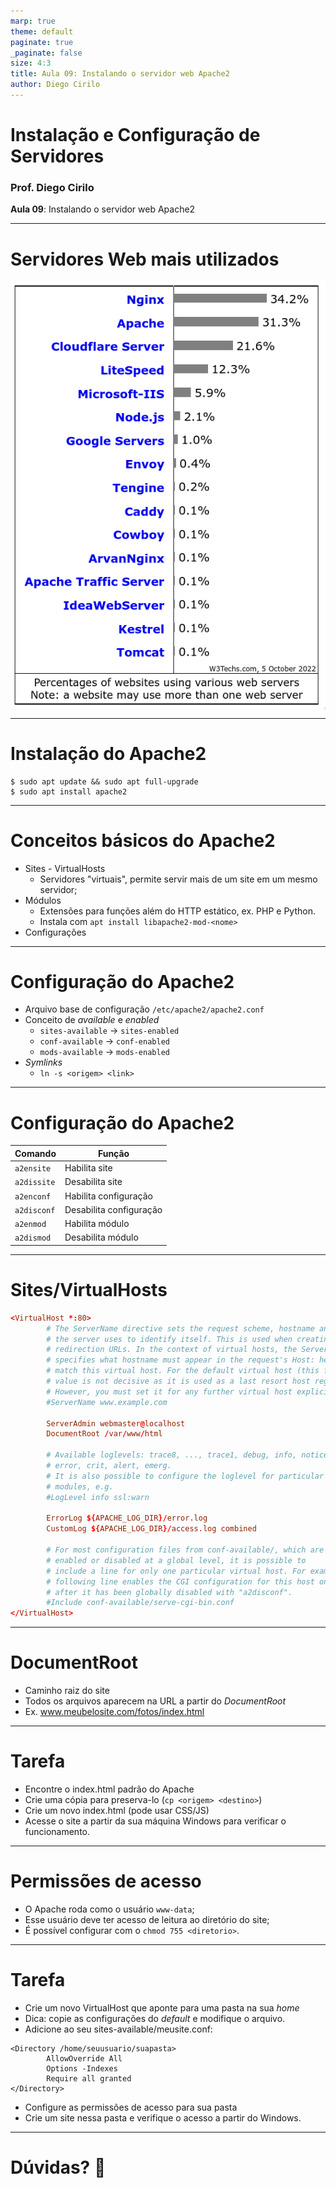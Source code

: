 ```yaml
---
marp: true
theme: default
paginate: true
_paginate: false
size: 4:3
title: Aula 09: Instalando o servidor web Apache2
author: Diego Cirilo
---
```

<style>
img, table {
  display: block;
  margin: 0 auto;
}
</style>

# <!-- fit --> Instalação e Configuração de Servidores

### Prof. Diego Cirilo

**Aula 09**: Instalando o servidor web Apache2

---
# Servidores Web mais utilizados

![height:550px](../img/servers.png)

---
# Instalação do Apache2

```shell
$ sudo apt update && sudo apt full-upgrade
$ sudo apt install apache2
```
---
# Conceitos básicos do Apache2

- Sites - VirtualHosts
    - Servidores "virtuais", permite servir mais de um site em um mesmo servidor;
- Módulos
    - Extensões para funções além do HTTP estático, ex. PHP e Python.
    - Instala com `apt install libapache2-mod-<nome>`
- Configurações

---

# Configuração do Apache2
- Arquivo base de configuração `/etc/apache2/apache2.conf`
- Conceito de *available* e *enabled*
    - `sites-available` -> `sites-enabled`
    - `conf-available` -> `conf-enabled`
    - `mods-available` -> `mods-enabled`
- *Symlinks*
    - `ln -s <origem> <link>`

---
# Configuração do Apache2

| Comando | Função |
|---|---|
| `a2ensite` | Habilita site |
| `a2dissite` | Desabilita site |
| `a2enconf` | Habilita configuração |
| `a2disconf` | Desabilita configuração |
| `a2enmod` | Habilita módulo |
| `a2dismod` | Desabilita módulo |

---
<style scoped>section { font-size: 22px; }</style>
# Sites/VirtualHosts
```conf
<VirtualHost *:80>
        # The ServerName directive sets the request scheme, hostname and port that
        # the server uses to identify itself. This is used when creating
        # redirection URLs. In the context of virtual hosts, the ServerName
        # specifies what hostname must appear in the request's Host: header to
        # match this virtual host. For the default virtual host (this file) this
        # value is not decisive as it is used as a last resort host regardless.
        # However, you must set it for any further virtual host explicitly.
        #ServerName www.example.com

        ServerAdmin webmaster@localhost
        DocumentRoot /var/www/html

        # Available loglevels: trace8, ..., trace1, debug, info, notice, warn,
        # error, crit, alert, emerg.
        # It is also possible to configure the loglevel for particular
        # modules, e.g.
        #LogLevel info ssl:warn

        ErrorLog ${APACHE_LOG_DIR}/error.log
        CustomLog ${APACHE_LOG_DIR}/access.log combined

        # For most configuration files from conf-available/, which are
        # enabled or disabled at a global level, it is possible to
        # include a line for only one particular virtual host. For example the
        # following line enables the CGI configuration for this host only
        # after it has been globally disabled with "a2disconf".
        #Include conf-available/serve-cgi-bin.conf
</VirtualHost>
```

---
# DocumentRoot

- Caminho raiz do site
- Todos os arquivos aparecem na URL a partir do *DocumentRoot*
- Ex. www.meubelosite.com/fotos/index.html

---
# Tarefa
- Encontre o index.html padrão do Apache
- Crie uma cópia para preserva-lo (`cp <origem> <destino>`)
- Crie um novo index.html (pode usar CSS/JS)
- Acesse o site a partir da sua máquina Windows para verificar o funcionamento.

---
# Permissões de acesso
- O Apache roda como o usuário `www-data`;
- Esse usuário deve ter acesso de leitura ao diretório do site;
- É possível configurar com o `chmod 755 <diretorio>`.

---
<style scoped>section { font-size: 26px; }</style>
# Tarefa
- Crie um novo VirtualHost que aponte para uma pasta na sua *home*
- Dica: copie as configurações do *default* e modifique o arquivo.
- Adicione ao seu sites-available/meusite.conf:
```
<Directory /home/seuusuario/suapasta>
        AllowOverride All
        Options -Indexes
        Require all granted
</Directory>
```
- Configure as permissões de acesso para sua pasta
- Crie um site nessa pasta e verifique o acesso a partir do Windows.

---
# <!--fit--> Dúvidas? 🤔

